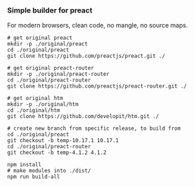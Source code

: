 ### Simple builder for preact
For modern browsers, clean code, no mangle, no source maps.

```shell
# get original preact
mkdir -p ./original/preact
cd ./original/preact
git clone https://github.com/preactjs/preact.git ./

# get original preact-router
mkdir -p ./original/preact-router
cd ./original/preact-router
git clone https://github.com/preactjs/preact-router.git ./

# get original htm
mkdir -p ./original/htm
cd ./original/htm
git clone https://github.com/developit/htm.git ./
```

```shell
# create new branch from specific release, to build from
cd ./original/preact
git checkout -b temp-10.17.1 10.17.1
cd ./original/preact-router
git checkout -b temp-4.1.2 4.1.2
```

```shell
npm install
# make modules into ./dist/
npm run build-all
```
